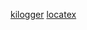 [kilogger](https://github.com/antoninoLorenzo/kilogger)
[locatex](https://github.com/antoninoLorenzo/locatex)
